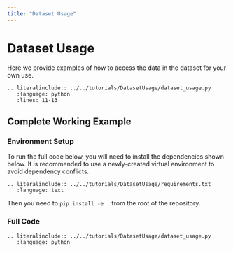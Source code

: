 ```yaml
---
title: "Dataset Usage"
---
```


# Dataset Usage
Here we provide examples of how to access the data in the dataset for your own use.

```{eval-rst}
.. literalinclude:: ../../tutorials/DatasetUsage/dataset_usage.py
   :language: python
   :lines: 11-13
```

## Complete Working Example
### Environment Setup
To run the full code below, you will need to install the dependencies shown below. It is recommended to use a newly-created virtual environment to avoid dependency conflicts.
```{eval-rst}
.. literalinclude:: ../../tutorials/DatasetUsage/requirements.txt
   :language: text
```
Then you need to `pip install -e .` from the root of the repository.

### Full Code
```{eval-rst}
.. literalinclude:: ../../tutorials/DatasetUsage/dataset_usage.py
   :language: python
```